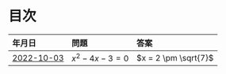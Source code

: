 <!-- -*- coding: utf-8 -*- -->
# 目次

| 年月日 | 問題 | 答案 
|:---|:---|:---|
| [2022-10-03](2022-10-03.md) | $x^2 - 4x -3 = 0$ | $x = 2 \pm \sqrt{7}$ |
